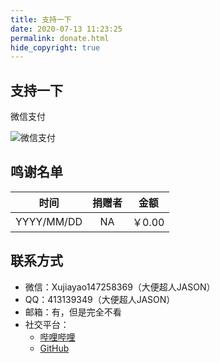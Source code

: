 ```yaml
---
title: 支持一下
date: 2020-07-13 11:23:25
permalink: donate.html
hide_copyright: true
---
```


## 支持一下

微信支付

![微信支付](https://i.loli.net/2020/07/13/PdrM68pOsfc7AYn.png)

## 鸣谢名单

时间 | 捐赠者 | 金额
:-: | :-: | :-:
YYYY/MM/DD | NA | ￥0.00

## 联系方式

* 微信：Xujiayao147258369（大便超人JASON）
* QQ：413139349（大便超人JASON）
* 邮箱：有，但是完全不看
* 社交平台：
	* [哔哩哔哩](https://space.bilibili.com/270317970)
	* [GitHub](https://github.com/Xujiayao147)